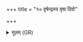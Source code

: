 +++
title = "१० वृषेन्द्रस्य वृषा दिवो"

+++
<details><summary>मूलम् (GR)</summary>

वृषेन्द्रस्य वृषा दिवो  
वृषा पृथिव्या अयम् ।  
वृषा विश्वस्य भूतस्य  
त्वम् एकवृषो भव ॥
</details>